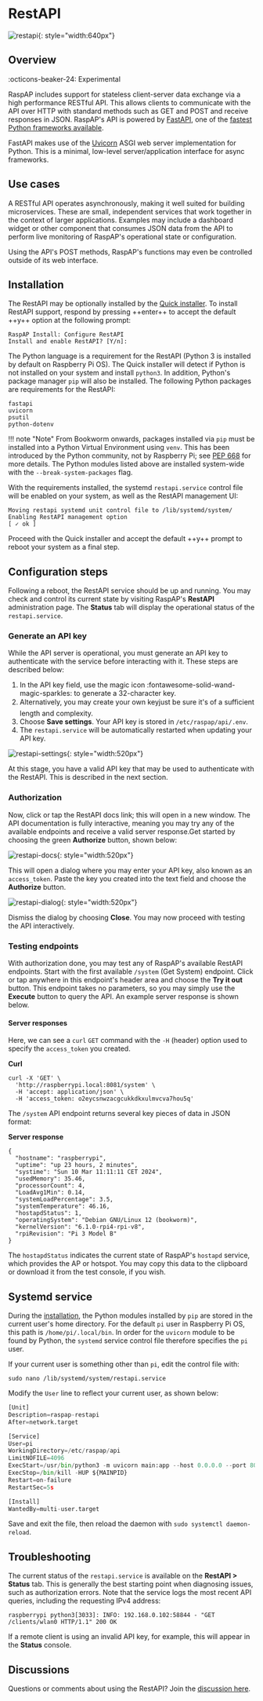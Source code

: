 # RestAPI

![restapi](https://github.com/RaspAP/raspap-webgui/assets/229399/bb47bf20-bce2-45c3-a00e-d990c5622fdd){: style="width:640px"}

## Overview
:octicons-beaker-24: Experimental 

RaspAP includes support for stateless client-server data exchange via a high performance RESTful API. This allows clients to communicate with the API over HTTP with standard methods such as GET and POST and receive responses in JSON. RaspAP's API is powered by [FastAPI](https://fastapi.tiangolo.com/), one of the [fastest Python frameworks available](https://fastapi.tiangolo.com/#performance).

FastAPI makes use of the [Uvicorn](https://www.uvicorn.org/) ASGI web server implementation for Python. This is a minimal, low-level server/application interface for async frameworks.
## Use cases
A RESTful API operates asynchronously, making it well suited for building microservices. These are small, independent services that work together in the context of larger applications. Examples may include a dashboard widget or other component that consumes JSON data from the API to perform live monitoring of RaspAP's operational state or configuration.

Using the API's POST methods, RaspAP's functions may even be controlled outside of its web interface. 

## Installation
The RestAPI may be optionally installed by the [Quick installer](quick.md). To install RestAPI support, respond by pressing ++enter++ to accept the default ++y++ option at the following prompt:

```
RaspAP Install: Configure RestAPI
Install and enable RestAPI? [Y/n]:
```

The Python language is a requirement for the RestAPI (Python 3 is installed by default on Raspberry Pi OS). The Quick installer will detect if Python is not installed on your system and install `python3`. In addition, Python's package manager `pip` will also be installed. The following Python packages are requirements for the RestAPI:

```
fastapi
uvicorn
psutil
python-dotenv
```

!!! note "Note"
    From Bookworm onwards, packages installed via `pip` must be installed into a Python Virtual Environment using `venv`. This has been introduced by the Python community, not by Raspberry Pi; see [PEP 668](https://peps.python.org/pep-0668/) for more details. The Python modules listed above are installed system-wide with the `--break-system-packages` flag.

With the requirements installed, the systemd `restapi.service` control file will be enabled on your system, as well as the RestAPI  management UI: 

```
Moving restapi systemd unit control file to /lib/systemd/system/
Enabling RestAPI management option
[ ✓ ok ]
```

Proceed with the Quick installer and accept the default ++y++ prompt to reboot your system as a final step.

## Configuration steps
Following a reboot, the RestAPI service should be up and running. You may check and control its current state by visiting RaspAP's **RestAPI** administration page. The **Status** tab will display the operational status of the `restapi.service`.

### Generate an API key
While the API server is operational, you must generate an API key to authenticate with the service before interacting with it. These steps are described below:

1. In the API key field, use the magic icon :fontawesome-solid-wand-magic-sparkles: to generate a 32-character key.
2. Alternatively, you may create your own key&#151;just be sure it's of a sufficient length and complexity.
3. Choose **Save settings**. Your API key is stored in `/etc/raspap/api/.env`.
4. The `restapi.service` will be automatically restarted when updating your API key.

![restapi-settings](https://github.com/RaspAP/raspap-webgui/assets/229399/07fd0203-0fec-4600-84f3-88dc013abcae){: style="width:520px"}

At this stage, you have a valid API key that may be used to authenticate with the RestAPI. This is described in the next section.

### Authorization
Now, click or tap the RestAPI docs link; this will open in a new window. The API documentation is fully interactive, meaning you may try any of the available endpoints and receive a valid server response.Get started by choosing the green **Authorize** button, shown below:

![restapi-docs](https://github.com/RaspAP/raspap-webgui/assets/229399/42842a80-bcf4-4c2c-b543-e86f5d0fb8a5){: style="width:520px"}

This will open a dialog where you may enter your API key, also known as an `access_token`. Paste the key you created into the text field and choose the **Authorize** button. 

![restapi-dialog](https://github.com/RaspAP/raspap-webgui/assets/229399/28023ea4-428a-49db-ad3e-3575ff109582){: style="width:520px"}

Dismiss the dialog by choosing **Close**. You may now proceed with testing the API interactively.

### Testing endpoints
With authorization done, you may test any of RaspAP's available RestAPI endpoints. Start with the first available `/system` (Get System) endpoint. Click or tap anywhere in this endpoint's header area and choose the **Try it out** button. This endpoint takes no parameters, so you may simply use the **Execute** button to query the API. An example server response is shown below.

#### Server responses
Here, we can see a `curl` `GET` command with the `-H` (header) option used to specify the `access_token` you created.

**Curl**
```
curl -X 'GET' \
  'http://raspberrypi.local:8081/system' \
  -H 'accept: application/json' \
  -H 'access_token: o2eycsnwzacgcukkdkxulmvcva7hou5q'
```

The `/system` API endpoint returns several key pieces of data in JSON format:

**Server response**
```
{
  "hostname": "raspberrypi",
  "uptime": "up 23 hours, 2 minutes",
  "systime": "Sun 10 Mar 11:11:11 CET 2024",
  "usedMemory": 35.46,
  "processorCount": 4,
  "LoadAvg1Min": 0.14,
  "systemLoadPercentage": 3.5,
  "systemTemperature": 46.16,
  "hostapdStatus": 1,
  "operatingSystem": "Debian GNU/Linux 12 (bookworm)",
  "kernelVersion": "6.1.0-rpi4-rpi-v8",
  "rpiRevision": "Pi 3 Model B"
}
```

The `hostapdStatus` indicates the current state of RaspAP's `hostapd` service, which provides the AP or hotspot. You may copy this data to the clipboard or download it from the test console, if you wish.

## Systemd service
During the [installation](restapi.md#installation), the Python modules installed by `pip` are stored in the current user's home directory. For the default `pi` user in Raspberry Pi OS, this path is `/home/pi/.local/bin`. In order for the `uvicorn` module to be found by Python, the `systemd` service control file therefore specifies the `pi` user.

If your current user is something other than `pi`, edit the control file with:

```
sudo nano /lib/systemd/system/restapi.service
```

Modify the `User` line to reflect your current user, as shown below:

``` py hl_lines="6"
[Unit]
Description=raspap-restapi
After=network.target

[Service]
User=pi
WorkingDirectory=/etc/raspap/api
LimitNOFILE=4096
ExecStart=/usr/bin/python3 -m uvicorn main:app --host 0.0.0.0 --port 8081
ExecStop=/bin/kill -HUP ${MAINPID}
Restart=on-failure
RestartSec=5s

[Install]
WantedBy=multi-user.target
```

Save and exit the file, then reload the daemon with `sudo systemctl daemon-reload`.

## Troubleshooting
The current status of the `restapi.service` is available on the **RestAPI > Status** tab. This is generally the best starting point when diagnosing issues, such as authorization errors. Note that the service logs the most recent API queries, including the requesting IPv4 address:


```
raspberrypi python3[3033]: INFO: 192.168.0.102:58844 - "GET /clients/wlan0 HTTP/1.1" 200 OK
```

If a remote client is using an invalid API key, for example, this will appear in the **Status** console.

## Discussions
Questions or comments about using the RestAPI? Join the [discussion here](https://github.com/RaspAP/raspap-webgui/discussions/).
